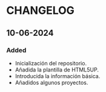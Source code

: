 # CHANGELOG

## 10-06-2024

### Added

- Inicialización del repositorio.
- Añadida la plantilla de HTML5UP.
- Introducida la información básica.
- Añadidos algunos proyectos.

